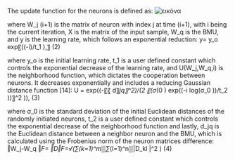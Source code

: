 The update function for the neurons is defined as:
![εικόνα](https://github.com/Orepap/TMDC/assets/93657525/6026bdde-6ead-4ab5-8981-a94d7a831fed)  

where W_j (i+1) is the matrix of neuron with index j at time (i+1), with i being the current iteration, X is the matrix of the input sample, W_q is the BMU, and y is the learning rate, which follows an exponential reduction:
              y= y_o  exp⁡〖((-i)/t_1 ),〗	(2)
              
where y_o is the initial learning rate, t_1 is a user defined constant which controls the exponential decrease of the learning rate, and U(W_j,W_q,i) is the neighborhood function, which dictates the cooperation between neurons. It decreases exponentially and includes a reducing Gaussian distance function [14]:
         U = exp((-〖〖 d〗_jq〗^2)/(2 〖(σ_(0 ) exp((-i log⁡(σ_0 ))/t_2 ))〗^2 )),	(3)
         
where σ_0 is the standard deviation of the initial Euclidean distances of the randomly initiated neurons, t_2  is a user defined constant which controls the exponential decrease of the neighborhood function and lastly, d_jq is the Euclidean distance between a neighbor neuron and the BMU, which is calculated using the Frobenius norm of the neuron matrices difference:
        ‖W_j-W_q ‖_F= ‖D‖_F=√(∑_(k=1)^m▒∑_(l=1)^n▒|D_kl |^2 ) 	(4)
